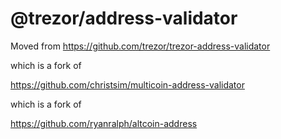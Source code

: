 # @trezor/address-validator

Moved from https://github.com/trezor/trezor-address-validator

which is a fork of

https://github.com/christsim/multicoin-address-validator

which is a fork of

https://github.com/ryanralph/altcoin-address
